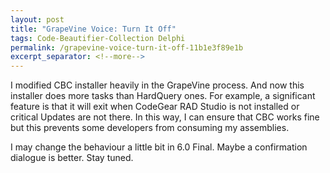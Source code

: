 ```yaml
---
layout: post
title: "GrapeVine Voice: Turn It Off"
tags: Code-Beautifier-Collection Delphi
permalink: /grapevine-voice-turn-it-off-11b1e3f89e1b
excerpt_separator: <!--more-->
---
```

I modified CBC installer heavily in the GrapeVine process. And now this installer does more tasks than HardQuery ones. For example, a significant feature is that it will exit when CodeGear RAD Studio is not installed or critical Updates are not there. In this way, I can ensure that CBC works fine but this prevents some developers from consuming my assemblies.

I may change the behaviour a little bit in 6.0 Final. Maybe a confirmation dialogue is better. Stay tuned.
<!--more-->
